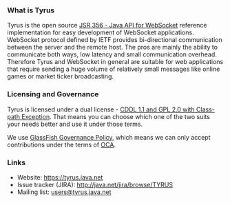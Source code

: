 ### What is Tyrus
Tyrus is the open source
<a href="http://java.net/projects/websocket-spec">JSR 356 - Java API for WebSocket</a>
reference implementation
for easy development of WebSocket applications. WebSocket protocol defined by IETF
provides bi-directional communication between the server and the remote host. The
pros are mainly the ability to communicate both ways, low latency and small
communication overhead. Therefore Tyrus and WebSocket in general are suitable for web
applications that require sending a huge volume of relatively small messages like
online games or market ticker broadcasting.

### Licensing and Governance
Tyrus is licensed under a dual license - [CDDL 1.1 and GPL 2.0 with Class-path Exception](http://glassfish.java.net/public/CDDL+GPL_1_1.html). That means you can choose which one of the two suits your needs better and use it under those terms.

We use [GlassFish Governance Policy](http://glassfish.java.net/public/GovernancePolicy.html), which means we can only accept contributions under the terms of [OCA](http://oracle.com/technetwork/goto/oca).

### Links
- Website: https://tyrus.java.net
- Issue tracker (JIRA): http://java.net/jira/browse/TYRUS
- Mailing list: users@tyrus.java.net

